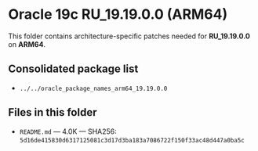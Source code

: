 # Oracle 19c RU_19.19.0.0 (ARM64)

This folder contains architecture-specific patches needed for **RU_19.19.0.0** on **ARM64**.

## Consolidated package list

- `../../oracle_package_names_arm64_19.19.0.0`

## Files in this folder

- `README.md` — 4.0K — SHA256: `5d16de415830d6317125081c3d17d3ba183a7086722f150f33ac48d447a0ba5c`